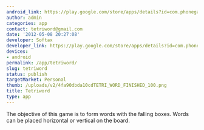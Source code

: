 ```yaml
---
android_link: https://play.google.com/store/apps/details?id=com.phonegap.tetriword&hl=en
author: admin
categories: app
contact: tetriword@gmail.com
date: '2012-05-08 20:27:08'
developer: Softax
developer_link: https://play.google.com/store/apps/details?id=com.phonegap.tetriword
devices: 
- android
permalink: /app/tetriword/
slug: tetriword
status: publish
targetMarket: Personal
thumb: /uploads/v2/4fa90dbda10cdTETRI_WORD_FINISHED_100.png
title: Tetriword
type: app
---
```


The objective of this game is to form words with the falling boxes. Words can be placed horizontal or vertical on the board.